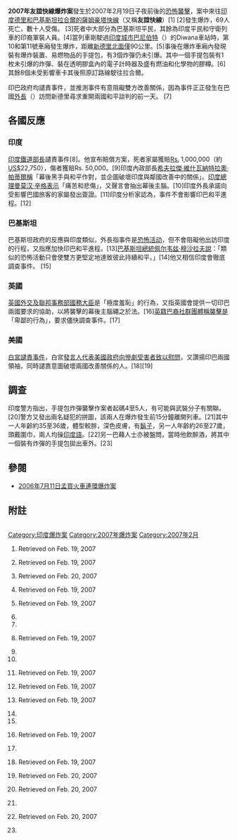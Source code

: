 **2007年友誼快線爆炸案**發生於2007年2月19日子夜前後的[恐怖襲擊](../Page/恐怖襲擊.md "wikilink")，案中來往[印度](../Page/印度.md "wikilink")[德里和](../Page/德里.md "wikilink")[巴基斯坦](../Page/巴基斯坦.md "wikilink")[拉合爾的](../Page/拉合爾.md "wikilink")[薩姆豪塔快線](../Page/薩姆豪塔快線.md "wikilink")（又稱**友誼快線**）\[1\]
\[2\]發生爆炸，69人死亡，數十人受傷。
\[3\]死者中大部分為巴基斯坦平民，其餘為印度平民和守衛列車的印裔軍裝人員。\[4\]當列車剛駛過[印度城市](../Page/印度.md "wikilink")[巴尼伯特](../Page/帕尼帕特.md "wikilink")（）的Diwana車站時，第10和第11號車廂發生爆炸，距離[新德里北面僅](../Page/新德里.md "wikilink")90公里。\[5\]事後在爆炸車廂內發現裝有爆炸裝置、易燃物品的手提包，有3個炸彈仍未引爆。其中一個手提包裝有1枚未引爆的炸彈、裝在透明膠盒內的電子計時器及盛有燃油和化學物的膠樽。\[6\]
其餘8個未受影響車卡其後照原訂路線駛往拉合爾。

印巴政府均譴責事件，並推測事件有意阻礙雙方改善關係，因為事件正正發生在巴國[外長](../Page/外長.md "wikilink")（）訪問新德里尋求重開兩國和平談判的前一天。
\[7\]

## 各國反應

### 印度

[印度鐵道部長](../Page/印度.md "wikilink")譴責事件\[8\]。他宣布賠償方案，死者家屬獲賠[Rs.](../Page/印度盧布.md "wikilink")
1,000,000（約[US$](../Page/美元.md "wikilink")22,750），傷者獲賠Rs.
50,000。\[9\]印度內政部長[希夫拉傑·維什瓦納特拉奧·帕蒂爾稱](../Page/希夫拉傑·維什瓦納特拉奧·帕蒂爾.md "wikilink")「幕後黑手與和平作對，並企圖破壞印度與鄰國改善中的關係」。[印度總理](../Page/印度總理.md "wikilink")[曼莫汉·辛格表示](../Page/曼莫汉·辛格.md "wikilink")「痛苦和悲傷」，又聲言會抽出幕後主腦。\[10\]印度外長承諾向受影響巴國旅客的家屬發出簽證。\[11\]印度分析家認為，事件不會影響印巴和平進程。\[12\]

### 巴基斯坦

巴基斯坦政府的反應與印度類似，外長指事件是[恐怖活动](../Page/恐怖活动.md "wikilink")，但不會阻礙他出訪印度的行程，又指應加快印巴和平進程。\[13\][巴基斯坦總統](../Page/巴基斯坦總統.md "wikilink")[佩尔韦兹·穆沙拉夫說](../Page/佩尔韦兹·穆沙拉夫.md "wikilink")：「類似的恐怖活動只會使雙方更堅定地達致彼此持續和平。」\[14\]他又相信印度會徹底調查事件。
\[15\]

### 英國

[英國](../Page/英國.md "wikilink")[外交及聯邦事務部](../Page/外交及聯邦事務部.md "wikilink")[國務大臣](../Page/國務大臣.md "wikilink")是「極度羞恥」的行為，又指英國會提供一切印巴兩國要求的協助，以將襲擊的幕後主腦繩之於法。\[16\][英籍巴裔社群團體稱襲擊是](../Page/英籍亞裔.md "wikilink")「卑鄙的行為」，要求儘快調查事件。\[17\]

### 美國

[白宮譴責事件](../Page/白宮.md "wikilink")，白宮[發言人代表](../Page/發言人.md "wikilink")[美國政府向慘劇受害者致以慰問](../Page/美國.md "wikilink")，又讚揚印巴兩國領袖，同時譴責意圖破壞兩國改善關係的人。\[18\]\[19\]

## 調查

印度警方指出，手提包炸彈襲擊作案者起碼4至5人，有可能與武裝分子有關聯。\[20\]警方又發出兩名疑犯的拼圖，該兩人在爆炸發生前15分鐘離開列車。\[21\]其中一人年齡約35至36歲，體型較胖，深色皮膚，有[鬍子](../Page/鬍子.md "wikilink")，另一人年齡約26至27歲，頭戴圍巾，兩人均操[印度語](../Page/印度語.md "wikilink")。\[22\]另一巴藉人士亦被盤問，當時他飲醉酒，將其中一個裝有炸彈的手提包拋出車外。\[23\]

## 參閱

  - [2006年7月11日孟買火車連環爆炸案](../Page/2006年7月11日孟買火車連環爆炸案.md "wikilink")

## 附註

<div class="references-small" style="-moz-column-count:2; column-count:2;">

</div>

[Category:印度爆炸案](https://zh.wikipedia.org/wiki/Category:印度爆炸案 "wikilink")
[Category:2007年爆炸案](https://zh.wikipedia.org/wiki/Category:2007年爆炸案 "wikilink")
[Category:2007年2月](https://zh.wikipedia.org/wiki/Category:2007年2月 "wikilink")

1.   Retrieved on Feb. 19, 2007

2.   Retrieved on Feb. 19, 2007

3.   Retrieved on Feb. 20, 2007

4.   Retrieved on Feb. 19, 2007

5.   Retrieved on Feb. 19, 2007

6.
7.
8.   Retrieved on Feb. 19, 2007

9.

10.
11.  Retrieved on Feb. 19, 2007

12.  Retrieved on Feb. 19, 2007

13.  Retrieved on Feb. 19, 2007

14.
15.
16.  Retrieved on Feb. 19, 2007

17.
18.  Retrieved on Feb. 19, 2007

19.  Retrieved on Feb. 20, 2007

20.  Retrieved on Feb. 20, 2007

21.
22.  Retrieved on Feb. 20, 2007

23.